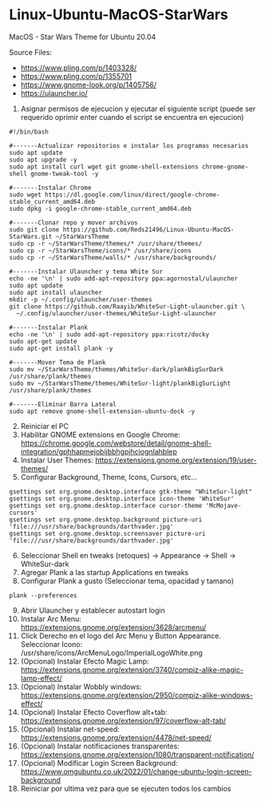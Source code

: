 # Linux-Ubuntu-MacOS-StarWars
MacOS - Star Wars Theme for Ubuntu 20.04

Source Files:
- https://www.pling.com/p/1403328/
- https://www.pling.com/p/1355701
- https://www.gnome-look.org/p/1405756/
- https://ulauncher.io/


1. Asignar permisos de ejecucion y ejecutar el siguiente script (puede ser requerido oprimir enter cuando el script se encuentra en ejecucion)
 
```
#!/bin/bash

#-------Actualizar repositorios e instalar los programas necesarios
sudo apt update
sudo apt upgrade -y
sudo apt install curl wget git gnome-shell-extensions chrome-gnome-shell gnome-tweak-tool -y

#-------Instalar Chrome
sudo wget https://dl.google.com/linux/direct/google-chrome-stable_current_amd64.deb
sudo dpkg -i google-chrome-stable_current_amd64.deb

#-------Clonar repo y mover archivos
sudo git clone https://github.com/Reds21496/Linux-Ubuntu-MacOS-StarWars.git ~/StarWarsTheme
sudo cp -r ~/StarWarsTheme/themes/* /usr/share/themes/
sudo cp -r ~/StarWarsTheme/icons/* /usr/share/icons
sudo cp -r ~/StarWarsTheme/walls/* /usr/share/backgrounds/

#-------Instalar Ulauncher y tema White Sur
echo -ne '\n' | sudo add-apt-repository ppa:agornostal/ulauncher
sudo apt update
sudo apt install ulauncher
mkdir -p ~/.config/ulauncher/user-themes
git clone https://github.com/Raayib/WhiteSur-Light-ulauncher.git \
  ~/.config/ulauncher/user-themes/WhiteSur-Light-ulauncher

#-------Instalar Plank
echo -ne '\n' | sudo add-apt-repository ppa:ricotz/docky
sudo apt-get update
sudo apt-get install plank -y

#-------Mover Tema de Plank
sudo mv ~/StarWarsTheme/themes/WhiteSur-dark/plankBigSurDark /usr/share/plank/themes
sudo mv ~/StarWarsTheme/themes/WhiteSur-light/plankBigSurLight /usr/share/plank/themes

#-------Eliminar Barra Lateral
sudo apt remove gnome-shell-extension-ubuntu-dock -y
```

2. Reiniciar el PC
3. Habilitar GNOME extensions en Google Chrome: https://chrome.google.com/webstore/detail/gnome-shell-integration/gphhapmejobijbbhgpjhcjognlahblep
4. Instalar User Themes: https://extensions.gnome.org/extension/19/user-themes/
5. Configurar Background, Theme, Icons, Cursors, etc...
```
gsettings set org.gnome.desktop.interface gtk-theme "WhiteSur-light"
gsettings set org.gnome.desktop.interface icon-theme 'WhiteSur'
gsettings set org.gnome.desktop.interface cursor-theme 'McMojave-cursors'
gsettings set org.gnome.desktop.background picture-uri 'file:///usr/share/backgrounds/darthvader.jpg'
gsettings set org.gnome.desktop.screensaver picture-uri 'file:///usr/share/backgrounds/darthvader.jpg'
```
6. Seleccionar Shell en tweaks (retoques) -> Appearance -> Shell -> WhiteSur-dark
7. Agregar Plank a las startup Applications en tweaks
8. Configurar Plank a gusto (Seleccionar tema, opacidad y tamano)
```
plank --preferences
```

9. Abrir Ulauncher y establecer autostart login
10. Instalar Arc Menu: https://extensions.gnome.org/extension/3628/arcmenu/
11. Click Derecho en el logo del Arc Menu y Button Appearance. Seleccionar Icono: /usr/share/icons/ArcMenuLogo/ImperialLogoWhite.png
12. (Opcional) Instalar Efecto Magic Lamp: https://extensions.gnome.org/extension/3740/compiz-alike-magic-lamp-effect/
13. (Opcional) Instalar Wobbly windows: https://extensions.gnome.org/extension/2950/compiz-alike-windows-effect/
14. (Opcional) Instalar Efecto Coverflow alt+tab: https://extensions.gnome.org/extension/97/coverflow-alt-tab/
15. (Opcional) Instalar net-speed: https://extensions.gnome.org/extension/4478/net-speed/
16. (Opcional) Instalar notificaciones transparentes: https://extensions.gnome.org/extension/1080/transparent-notification/
17. (Opcional) Modificar Login Screen Background: https://www.omgubuntu.co.uk/2022/01/change-ubuntu-login-screen-background
18. Reiniciar por ultima vez para que se ejecuten todos los cambios
